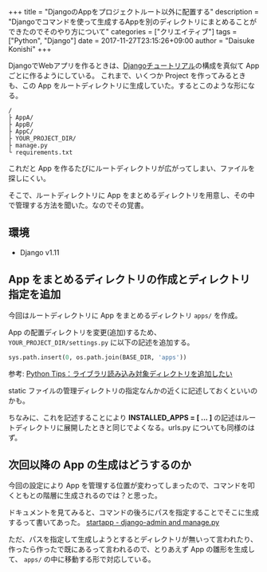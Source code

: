 +++
title = "DjangoのAppをプロジェクトルート以外に配置する"
description = "Djangoでコマンドを使って生成するAppを別のディレクトリにまとめることができたのでそのやり方について"
categories = ["クリエイティブ"]
tags = ["Python", "Django"]
date = 2017-11-27T23:15:26+09:00
author = "Daisuke Konishi"
+++


DjangoでWebアプリを作るときは、[Djangoチュートリアル](https://docs.djangoproject.com/ja/1.11/intro/tutorial01/)の構成を真似て App ごとに作るようにしている。
これまで、いくつか Project を作ってみるときも、この App をルートディレクトリに生成していた。するとこのような形になる。

```
/
├ AppA/
├ AppB/
├ AppC/
├ YOUR_PROJECT_DIR/
├ manage.py
└ requirements.txt
```

これだと App を作るたびにルートディレクトリが広がってしまい、ファイルを探しにくい。

そこで、ルートディレクトリに App をまとめるディレクトリを用意し、その中で管理する方法を聞いた。なのでその覚書。

## 環境

- Django v1.11

## App をまとめるディレクトリの作成とディレクトリ指定を追加

今回はルートディレクトリに App をまとめるディレクトリ ``apps/`` を作成。

App の配置ディレクトリを変更(追加)するため、 ``YOUR_PROJECT_DIR/settings.py`` に以下の記述を追加する。

``` YOUR_PROJECT_DIR/setting.py
sys.path.insert(0, os.path.join(BASE_DIR, 'apps'))
```

参考: [Python Tips：ライブラリ読み込み対象ディレクトリを追加したい](http://www.lifewithpython.com/2014/01/python-add-directories-to-path-to-import-libraries-from.html)

static ファイルの管理ディレクトリの指定なんかの近くに記述しておくといいのかも。

ちなみに、これを記述することにより **INSTALLED_APPS = [ ... ]** の記述はルートディレクトリに展開したときと同じでよくなる。urls.py についても同様のはず。

## 次回以降の App の生成はどうするのか

今回の設定により App を管理する位置が変わってしまったので、コマンドを叩くともとの階層に生成されるのでは？と思った。

ドキュメントを見てみると、コマンドの後ろにパスを指定することでそこに生成するって書いてあった。
[startapp - django-admin and manage.py](https://docs.djangoproject.com/en/1.11/ref/django-admin/#startapp)

ただ、パスを指定して生成しようとするとディレクトリが無いって言われたり、作ったら作ったで既にあるって言われるので、とりあえず App の雛形を生成して、 ``apps/`` の中に移動する形で対応している。